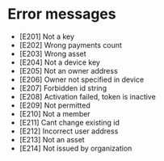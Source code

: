 # Error messages

* \[E201] Not a key
* \[E202] Wrong payments count
* \[E203] Wrong asset
* \[E204] Not a device key
* \[E205] Not an owner address
* \[E206] Owner not specified in device
* \[E207] Forbidden id string
* \[E208] Activation failed, token is inactive
* \[E209] Not permitted
* \[E210] Not a member
* \[E211] Cant change existing id
* \[E212] Incorrect user address
* \[E213] Not an asset
* \[E214] Not issued by organization
